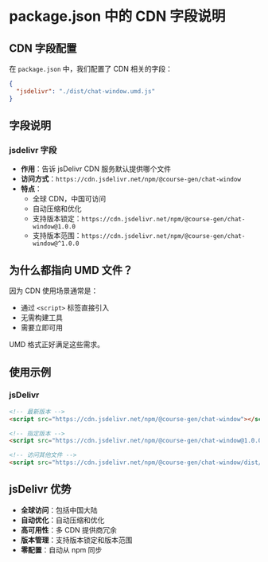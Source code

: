 # package.json 中的 CDN 字段说明

## CDN 字段配置

在 `package.json` 中，我们配置了 CDN 相关的字段：

```json
{
  "jsdelivr": "./dist/chat-window.umd.js"
}
```

## 字段说明

### jsdelivr 字段
- **作用**：告诉 jsDelivr CDN 服务默认提供哪个文件
- **访问方式**：`https://cdn.jsdelivr.net/npm/@course-gen/chat-window`
- **特点**：
  - 全球 CDN，中国可访问
  - 自动压缩和优化
  - 支持版本锁定：`https://cdn.jsdelivr.net/npm/@course-gen/chat-window@1.0.0`
  - 支持版本范围：`https://cdn.jsdelivr.net/npm/@course-gen/chat-window@^1.0.0`

## 为什么都指向 UMD 文件？

因为 CDN 使用场景通常是：
- 通过 `<script>` 标签直接引入
- 无需构建工具
- 需要立即可用

UMD 格式正好满足这些需求。

## 使用示例

### jsDelivr
```html
<!-- 最新版本 -->
<script src="https://cdn.jsdelivr.net/npm/@course-gen/chat-window"></script>

<!-- 指定版本 -->
<script src="https://cdn.jsdelivr.net/npm/@course-gen/chat-window@1.0.0"></script>

<!-- 访问其他文件 -->
<script src="https://cdn.jsdelivr.net/npm/@course-gen/chat-window/dist/chat-window.es.js"></script>
```

## jsDelivr 优势

- **全球访问**：包括中国大陆
- **自动优化**：自动压缩和优化
- **高可用性**：多 CDN 提供商冗余
- **版本管理**：支持版本锁定和版本范围
- **零配置**：自动从 npm 同步